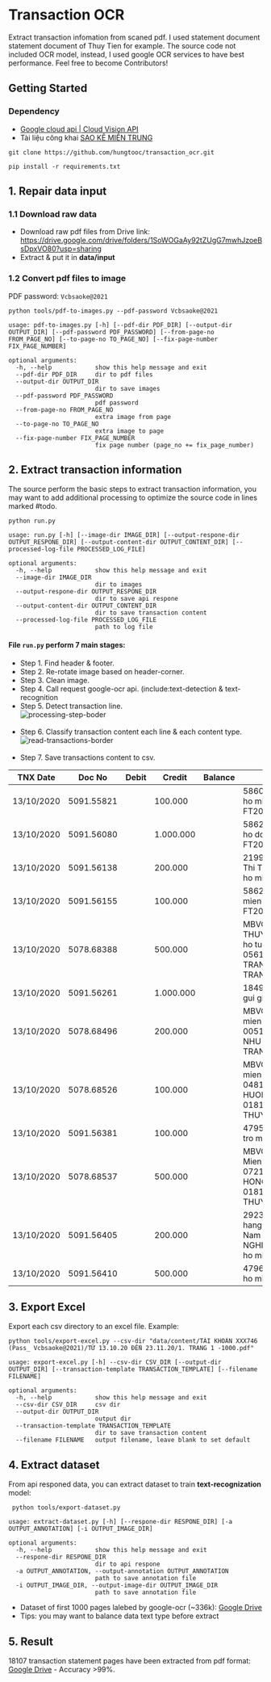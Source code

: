 # Transaction OCR
Extract transaction infomation from scaned pdf. I used statement document statement document of Thuy Tien for example. The source code not included OCR model, instead, I used google OCR services to have best performance. Feel free to become Contributors!
## Getting Started
### Dependency
- [Google cloud api | Cloud Vision API](https://cloud.google.com/vision/)
- Tài liệu công khai [SAO KÊ MIỀN TRUNG](https://drive.google.com/drive/folders/16SZS0tASQKyFlVUnzdmYoYK6l2svOkag?usp=sharing)
```
git clone https://github.com/hungtooc/transaction_ocr.git

pip install -r requirements.txt
```
## 1. Repair data input
### 1.1 Download raw data
- Download raw pdf files from Drive link: https://drive.google.com/drive/folders/1SoWOGaAy92tZUgG7mwhJzoeBsDpxVO80?usp=sharing
- Extract & put it in **data/input** </br>
### 1.2 Convert pdf files to image
PDF password:   `Vcbsaoke@2021`
``` 
python tools/pdf-to-images.py --pdf-password Vcbsaoke@2021
```
```
usage: pdf-to-images.py [-h] [--pdf-dir PDF_DIR] [--output-dir OUTPUT_DIR] [--pdf-password PDF_PASSWORD] [--from-page-no FROM_PAGE_NO] [--to-page-no TO_PAGE_NO] [--fix-page-number FIX_PAGE_NUMBER]

optional arguments:
  -h, --help            show this help message and exit
  --pdf-dir PDF_DIR     dir to pdf files
  --output-dir OUTPUT_DIR
                        dir to save images
  --pdf-password PDF_PASSWORD
                        pdf password
  --from-page-no FROM_PAGE_NO
                        extra image from page
  --to-page-no TO_PAGE_NO
                        extra image to page
  --fix-page-number FIX_PAGE_NUMBER
                        fix page number (page_no += fix_page_number)
```

## 2. Extract transaction information
The source perform the basic steps to extract transaction information, you may want to add additional processing to optimize the source code in lines marked #todo.
```
python run.py 
```
```
usage: run.py [-h] [--image-dir IMAGE_DIR] [--output-respone-dir OUTPUT_RESPONE_DIR] [--output-content-dir OUTPUT_CONTENT_DIR] [--processed-log-file PROCESSED_LOG_FILE]

optional arguments:
  -h, --help            show this help message and exit
  --image-dir IMAGE_DIR
                        dir to images
  --output-respone-dir OUTPUT_RESPONE_DIR
                        dir to save api respone
  --output-content-dir OUTPUT_CONTENT_DIR
                        dir to save transaction content
  --processed-log-file PROCESSED_LOG_FILE
                        path to log file
```
#### File `run.py` perform 7 main stages: 
- Step 1. Find header & footer. </br>
- Step 2. Re-rotate image based on header-corner.</br>
- Step 3. Clean image.</br>
- Step 4. Call request google-ocr api. (include:text-detection & text-recognition </br>
- Step 5. Detect transaction line.</br>
![processing-step-boder](https://user-images.githubusercontent.com/24487114/136387897-961d28ec-c064-4191-b135-836cfaf3753e.gif) </br> </br>
- Step 6. Classify transaction content each line & each content type.</br>
![read-transactions-border](https://user-images.githubusercontent.com/24487114/136387974-751258bc-8ed1-4388-ad41-b176a9ec16c8.gif) </br> </br>
- Step 7. Save transactions content to csv. </br>

|TNX Date  |Doc No     |Debit|Credit    |Balance|Transaction in detail                                                                                                                |(note)|
|----------|-----------|-----|----------|-------|-------------------------------------------------------------------------------------------------------------------------------------|------|
|13/10/2020|5091.55821 |     |100.000   |       |586062.131020.075756.Ung ho mien trung FT20287151644070                                                                              |page_1|
|13/10/2020|5091.56080 |     |1.000.000 |       |586279.131020.075829.Ung ho dong bao mien Trung FT20287592192480                                                                     |page_1|
|13/10/2020|5091.56138 |     |200.000   |       |219987.131020.075839.Trinh Thi Thu Thuy chuyen tien ung ho mien Trung                                                                |page_1|
|13/10/2020|5091.56155 |     |100.000   |       |586295.131020.075826.UH mien trung FT20287432289640                                                                                  |page_1|
|13/10/2020|5078.68388 |     |500.000   |       |MBVCB.807033343.PHAM THUY TRANG chuyen tien ung ho tu thien.CT tu 0561000606153 PHAM THUY TRANG toi 0181003469746 TRAN THI THUY TIEN |page_1|
|13/10/2020|5091.56261 |     |1.000.000 |       |184997.131020.075853.Em gui giup do ba con vung lu                                                                                   |page_1|
|13/10/2020|5078.68496 |     |200.000   |       |MBVCB.807033583.Ung ho mien trung.CT tu 0051000531310 HUYNH THI NHU Y toi 0181003469746 TRAN THI THUY TIEN                           |page_1|
|13/10/2020|5078.68526 |     |100.000   |       |MBVCB.807033514.ung ho mien trung.CT tu 0481000903279 NGUYEN THI HUONG AN toi 0181003469746 TRAN THI THUY TIEN                       |page_1|
|13/10/2020|5091.56381 |     |100.000   |       |479592.131020.075909.ho tro mien trung                                                                                               |page_1|
|13/10/2020|5078.68537 |     |500.000   |       |MBVCB.807034561.Ung ho Mien trung.CT tu 0721000588146 LE THI HONG DIEM toi 0181003469746 TRAN THI THUY TIEN                          |page_1|
|13/10/2020|5091.56405 |     |200.000   |       |292363.131020.075845.Ngan hang TMCP Ngoai Thuong Viet Nam 0181003469746 LUC NGHIEM LE chuyen khoan ung ho mien trung                 |page_1|
|13/10/2020|5091.56410 |     |500.000   |       |479627.131020.075913.Ung ho mien trung     |page_1|
## 3. Export Excel
Export each csv directory to an excel file. Example:
```
python tools/export-excel.py --csv-dir "data/content/TÀI KHOẢN XXX746 (Pass_ Vcbsaoke@2021)/TỪ 13.10.20 ĐẾN 23.11.20/1. TRANG 1 -1000.pdf"
```
```
usage: export-excel.py [-h] --csv-dir CSV_DIR [--output-dir OUTPUT_DIR] [--transaction-template TRANSACTION_TEMPLATE] [--filename FILENAME]

optional arguments:
  -h, --help            show this help message and exit
  --csv-dir CSV_DIR     csv dir
  --output-dir OUTPUT_DIR
                        output dir
  --transaction-template TRANSACTION_TEMPLATE
                        dir to save transaction content
  --filename FILENAME   output filename, leave blank to set default

```
## 4. Extract dataset
From api responed data, you can extract dataset to train **text-recognization** model:
```
 python tools/export-dataset.py 
```
```
usage: extract-dataset.py [-h] [--respone-dir RESPONE_DIR] [-a OUTPUT_ANNOTATION] [-i OUTPUT_IMAGE_DIR]

optional arguments:
  -h, --help            show this help message and exit
  --respone-dir RESPONE_DIR
                        dir to api respone
  -a OUTPUT_ANNOTATION, --output-annotation OUTPUT_ANNOTATION
                        path to save annotation file
  -i OUTPUT_IMAGE_DIR, --output-image-dir OUTPUT_IMAGE_DIR
                        path to save annotation file
```
- Dataset of first 1000 pages lalebed by google-ocr (~336k): [Google Drive](https://drive.google.com/file/d/18TNR5iMF9Cj3miLQu0DNGFwt8AgkEq_2/view?usp=sharing) 
- Tips: you may want to balance data text type before extract
## 5. Result
18107 transaction statement pages have been extracted from pdf format: [Google Drive](https://drive.google.com/drive/folders/1NaJYoP2aohIk-NvUfy79JAQbuNlu_OeE) - Accuracy >99%.
